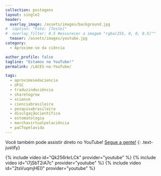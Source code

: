 ```yaml
---
collection: postagens
layout: single2
header:
  overlay_image: /assets/images/background.jpg
#  caption: "Foto: [Teste]"
#  overlay_filter: 0.5 #escurecer a imagem "rgba(255, 0, 0, 0.5)""
  teaser: /assets/images/youtube.jpg
category:
  - Aproxime-se da ciência

author_profile: false
tagline: "Estamos no YouTube!"
permalink: /LACES-no-YouTube/

tags:
  - aproximesedaciencia
  - UFSC
  - traduzindociência
  - sharetogrow
  - science
  - cienciabrasileira
  - pesquisabrasileira
  - divulgaçãocientífica
  - estomatologia
  - marchavirtualpelaciência
  - paCTopelavida
---
```

Você também pode assistir direto no YouTube! <a href="https://www.youtube.com/channel/UCJl1FHhw-QTHndzG9dchMjA">Segue a gente!</a>
{: .text-justify}

{% include video id="Qk256rkrLCk" provider="youtube" %}
{% include video id="i7jSbT2iA7c" provider="youtube" %}
{% include video id="2tsVuqmjHE0" provider="youtube" %}
